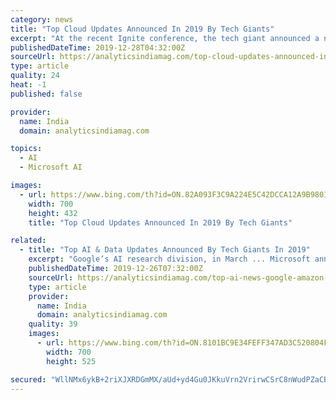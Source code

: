 ```yaml
---
category: news
title: "Top Cloud Updates Announced In 2019 By Tech Giants"
excerpt: "At the recent Ignite conference, the tech giant announced a number of updattes on the cloud from which Azure Synapse Analytics was the most popular one. Microsoft Synapse Analytics promises to bridge between data warehouse and data lakes in a single experience and improve the BI and machine learning capabilities. This platform is basically ..."
publishedDateTime: 2019-12-28T04:32:00Z
sourceUrl: https://analyticsindiamag.com/top-cloud-updates-announced-in-2019-by-tech-giants/
type: article
quality: 24
heat: -1
published: false

provider:
  name: India
  domain: analyticsindiamag.com

topics:
  - AI
  - Microsoft AI

images:
  - url: https://www.bing.com/th?id=ON.82A093F3C9A224E5C42DCCA12A9B9801
    width: 700
    height: 432
    title: "Top Cloud Updates Announced In 2019 By Tech Giants"

related:
  - title: "Top AI & Data Updates Announced By Tech Giants In 2019"
    excerpt: "Google’s AI research division, in March ... Microsoft announced a series of new Azure services and developer technologies that put advanced capabilities spanning artificial intelligence, mixed reality, internet of things and blockchain in the hands ..."
    publishedDateTime: 2019-12-26T07:32:00Z
    sourceUrl: https://analyticsindiamag.com/top-ai-news-google-amazon-microsoft-updates-2019-machine-learning/
    type: article
    provider:
      name: India
      domain: analyticsindiamag.com
    quality: 39
    images:
      - url: https://www.bing.com/th?id=ON.8101BC9E34FEFF347AD3C520804F1C3F
        width: 700
        height: 525

secured: "WllNMx6ykB+2riXJXRDGmMX/aUd+yd4Gu0JKkuVrn2VrirwCSrC8nWudPZaCBM3orzuAmSXAqeC9LB0GtuHB6mkLGxKbUJTBvsw+h9OOYgGqd/qKz59sUMDU5gfSyLj8kZkYYz5x9DnPn4Pjr0shbRINnayPgekwlL84rDqdZbwGnjohyC57Hewj9iofY3hZhMDXrrrrYn0diaA5z+zQggk2ZE8q6kLZofecj2PgyhvAwAIAeaBb7JkDyAUXbyBMCPNieN9zoJvhpAWEeLaM4g==;PacxfssV+Cp4rGDXSsnfSw=="
---
```


